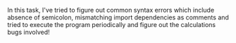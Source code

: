 In this task, I've tried to figure out common syntax errors which include absence of semicolon, mismatching import dependencies as comments and tried to execute the program periodically and figure out the calculations bugs involved!  
